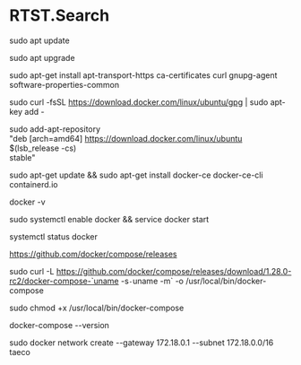 # RTST.Search

sudo apt update

sudo apt upgrade

sudo apt-get install apt-transport-https ca-certificates curl gnupg-agent software-properties-common

sudo curl -fsSL https://download.docker.com/linux/ubuntu/gpg | sudo apt-key add -

sudo add-apt-repository \
"deb [arch=amd64] https://download.docker.com/linux/ubuntu \
$(lsb_release -cs) \
stable"

sudo apt-get update && sudo apt-get install docker-ce docker-ce-cli containerd.io

docker -v

sudo systemctl enable docker && service docker start

systemctl status docker

https://github.com/docker/compose/releases

sudo curl -L https://github.com/docker/compose/releases/download/1.28.0-rc2/docker-compose-`uname -s`-`uname -m` -o /usr/local/bin/docker-compose

sudo chmod +x /usr/local/bin/docker-compose

docker-compose --version

sudo docker network create --gateway 172.18.0.1 --subnet 172.18.0.0/16 taeco 



